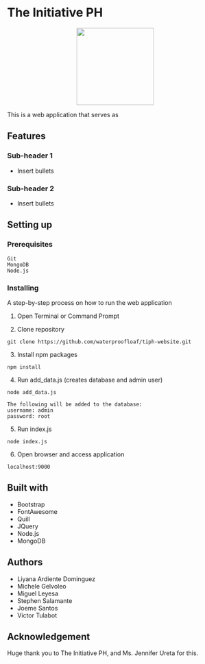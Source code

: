 # The Initiative PH
<p align="center">
<img  src="https://github.com/waterproofloaf/tiph-website/blob/master/public/assets/img/brand-line.png"
width="180">
</p>
This is a web application that serves as

## Features
### Sub-header 1
* Insert bullets
### Sub-header 2
* Insert bullets

## Setting up

### Prerequisites
``````
Git
MongoDB
Node.js
``````

### Installing
A step-by-step process on how to run the web application

1. Open Terminal or Command Prompt

2. Clone repository
``````
git clone https://github.com/waterproofloaf/tiph-website.git
``````

3. Install npm packages
``````
npm install
``````

4. Run add_data.js (creates database and admin user)
``````
node add_data.js

The following will be added to the database: 
username: admin
password: root
``````

5. Run index.js
``````
node index.js
``````

6. Open browser and access application
``````
localhost:9000
``````

## Built with
* Bootstrap
* FontAwesome
* Quill
* JQuery
* Node.js
* MongoDB

## Authors

* Liyana Ardiente Dominguez
* Michele Gelvoleo
* Miguel Leyesa
* Stephen Salamante
* Joeme Santos 
* Victor Tulabot

## Acknowledgement

Huge thank you to The Initiative PH, and Ms. Jennifer Ureta for this.
